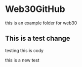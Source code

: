 # Web30GitHub
this is an example folder for web30


## This is a test change


testing this is cody

this is a new test
